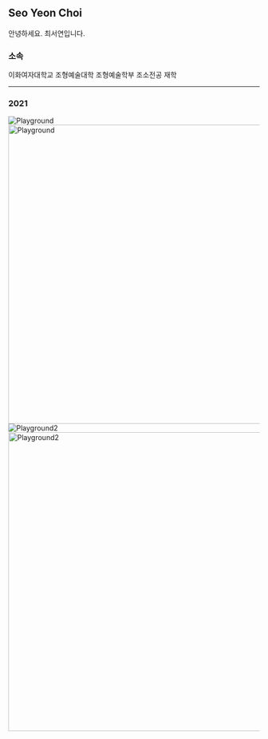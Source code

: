 ## Seo Yeon Choi

안녕하세요. 최서연입니다.

### 소속

이화여자대학교 조형예술대학 조형예술학부 조소전공 재학

***
### 2021
![Playground](https://github.com/longtailbd/longtailbd.github.io/blob/main/%ED%8B%881.jpeg?raw=true)
<img src="틈1" alt="Playground" width="800" height="600"/>
![Playground2](https://github.com/longtailbd/longtailbd.github.io/blob/main/%ED%8B%883.jpeg?raw=true)
<img src="틈3" alt="Playground2" width="800" height="600"/>

